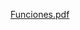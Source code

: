 [Funciones.pdf](https://github.com/Armando-De-Santiago-Rodriguez/Actividad-7--Frontend/files/15084709/Funciones.pdf)
